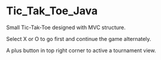 Tic_Tak_Toe_Java
================

Small Tic-Tak-Toe designed with MVC structure.

Select X or O to go first and continue the game alternately.

A plus button in top right corner to active a tournament view.
